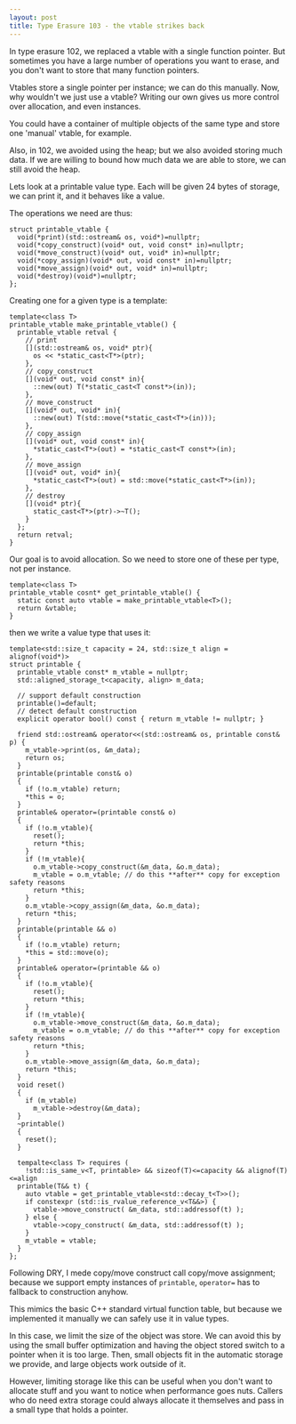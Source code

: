 ```yaml
---
layout: post
title: Type Erasure 103 - the vtable strikes back
---
```


In type erasure 102, we replaced a vtable with a single function pointer.  But sometimes you have a large
number of operations you want to erase, and you don't want to store that many function pointers.

Vtables store a single pointer per instance; we can do this manually.  Now, why wouldn't we just use a vtable?
Writing our own gives us more control over allocation, and even instances.

You could have a container of multiple objects of the same type and store one 'manual' vtable, for example.

Also, in 102, we avoided using the heap; but we also avoided storing much data.  If we are willing to bound how much
data we are able to store, we can still avoid the heap.

Lets look at a printable value type.  Each will be given 24 bytes of storage, we can print it, and it behaves like a value.

The operations we need are thus:

    struct printable_vtable {
      void(*print)(std::ostream& os, void*)=nullptr;
      void(*copy_construct)(void* out, void const* in)=nullptr;
      void(*move_construct)(void* out, void* in)=nullptr;
      void(*copy_assign)(void* out, void const* in)=nullptr;
      void(*move_assign)(void* out, void* in)=nullptr;
      void(*destroy)(void*)=nullptr;
    };
Creating one for a given type is a template:

    template<class T>
    printable_vtable make_printable_vtable() {
      printable_vtable retval {
        // print
        [](std::ostream& os, void* ptr){
          os << *static_cast<T*>(ptr);
        },
        // copy_construct
        [](void* out, void const* in){
          ::new(out) T(*static_cast<T const*>(in));
        },
        // move_construct
        [](void* out, void* in){
          ::new(out) T(std::move(*static_cast<T*>(in)));
        },
        // copy_assign
        [](void* out, void const* in){
          *static_cast<T*>(out) = *static_cast<T const*>(in);
        },
        // move_assign
        [](void* out, void* in){
          *static_cast<T*>(out) = std::move(*static_cast<T*>(in));
        },
        // destroy
        [](void* ptr){
          static_cast<T*>(ptr)->~T();
        }
      };
      return retval;
    }
    
Our goal is to avoid allocation.  So we need to store one of these per type, not per instance.

    template<class T>
    printable_vtable cosnt* get_printable_vtable() {
      static const auto vtable = make_printable_vtable<T>();
      return &vtable;
    }
then we write a value type that uses it:

    template<std::size_t capacity = 24, std::size_t align = alignof(void*)>
    struct printable {
      printable_vtable const* m_vtable = nullptr;
      std::aligned_storage_t<capacity, align> m_data;
      
      // support default construction
      printable()=default;
      // detect default construction
      explicit operator bool() const { return m_vtable != nullptr; }
      
      friend std::ostream& operator<<(std::ostream& os, printable const& p) {
        m_vtable->print(os, &m_data);
        return os;
      }
      printable(printable const& o)
      {
        if (!o.m_vtable) return;
        *this = o;
      }
      printable& operator=(printable const& o)
      {
        if (!o.m_vtable){
          reset();
          return *this;
        }
        if (!m_vtable){
          o.m_vtable->copy_construct(&m_data, &o.m_data);
          m_vtable = o.m_vtable; // do this **after** copy for exception safety reasons
          return *this;
        }
        o.m_vtable->copy_assign(&m_data, &o.m_data);
        return *this;
      }
      printable(printable && o)
      {
        if (!o.m_vtable) return;
        *this = std::move(o);
      }
      printable& operator=(printable && o)
      {
        if (!o.m_vtable){
          reset();
          return *this;
        }
        if (!m_vtable){
          o.m_vtable->move_construct(&m_data, &o.m_data);
          m_vtable = o.m_vtable; // do this **after** copy for exception safety reasons
          return *this;
        }
        o.m_vtable->move_assign(&m_data, &o.m_data);
        return *this;
      }
      void reset()
      {
        if (m_vtable)
          m_vtable->destroy(&m_data);
      }
      ~printable()
      {
        reset();
      }
      
      tempalte<class T> requires (
        !std::is_same_v<T, printable> && sizeof(T)<=capacity && alignof(T)<=align
      printable(T&& t) {
        auto vtable = get_printable_vtable<std::decay_t<T>>();
        if constexpr (std::is_rvalue_reference_v<T&&>) {
          vtable->move_construct( &m_data, std::addressof(t) );
        } else {
          vtable->copy_construct( &m_data, std::addressof(t) );
        }
        m_vtable = vtable;
      }
    };
Following DRY, I mede copy/move construct call copy/move assignment; because we support empty instances of `printable`, `operator=` has to fallback to construction anyhow.

This mimics the basic C++ standard virtual function table, but because we implemented it manually we can safely use it in value types.

In this case, we limit the size of the object was store.  We can avoid this by using the small buffer optimization and having the object stored switch to a pointer
when it is too large.  Then, small objects fit in the automatic storage we provide, and large objects work outside of it.

However, limiting storage like this can be useful when you don't want to allocate stuff and you want to notice when performance goes nuts.  Callers who do need extra
storage could always allocate it themselves and pass in a small type that holds a pointer.
